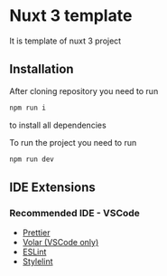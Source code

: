 # Nuxt 3 template
 
It is template of nuxt 3 project

## Installation

After cloning repository you need to run
```powershell
npm run i
```
to install all dependencies

To run the project you need to run
```powershell
npm run dev
```

## IDE Extensions

### Recommended IDE - VSCode

- [Prettier](https://prettier.io/docs/en/editors.html)
- [Volar (VSCode only)](https://marketplace.visualstudio.com/items?itemName=Vue.volar)
- [ESLint](https://eslint.org/docs/latest/use/integrations#editors)
- [Stylelint](https://marketplace.visualstudio.com/items?itemName=stylelint.vscode-stylelint)
